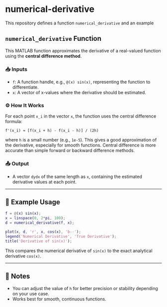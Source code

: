# numerical-derivative

This repository defines a function `numerical_derivative` and an example

## `numerical_derivative` Function

This MATLAB function approximates the derivative of a real-valued function using the **central difference method**.

### 📥 Inputs

- `f`: A function handle, e.g., `@(x) sin(x)`, representing the function to differentiate.
- `x`: A vector of x-values where the derivative should be estimated.

### ⚙️ How It Works

For each point `x_i` in the vector `x`, the function uses the central difference formula:

```
f'(x_i) ≈ [f(x_i + h) - f(x_i - h)] / (2h)
```

where `h` is a small number (e.g., `1e-5`). This gives a good approximation of the derivative, especially for smooth functions. Central difference is more accurate than simple forward or backward difference methods.

### 📤 Output

- A vector `dydx` of the same length as `x`, containing the estimated derivative values at each point.

---

## 🚀 Example Usage

```matlab
f = @(x) sin(x);
x = linspace(0, 2*pi, 100);
d = numerical_derivative(f, x);

plot(x, d, 'r', x, cos(x), 'b--');
legend('Numerical Derivative', 'True Derivative');
title('Derivative of sin(x)');
```

This compares the numerical derivative of `sin(x)` to the exact analytical derivative `cos(x)`.

---

## 🧠 Notes

- You can adjust the value of `h` for better precision or stability depending on your use case.
- Works best for smooth, continuous functions.